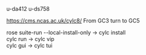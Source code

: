 u-da412
u-ds758


https://cms.ncas.ac.uk/cylc8/ From GC3 turn to GC5


rose suite-run --local-install-only -> cylc install  
cylc run -> cylc vip   
cylc gui -> cylc tui  

